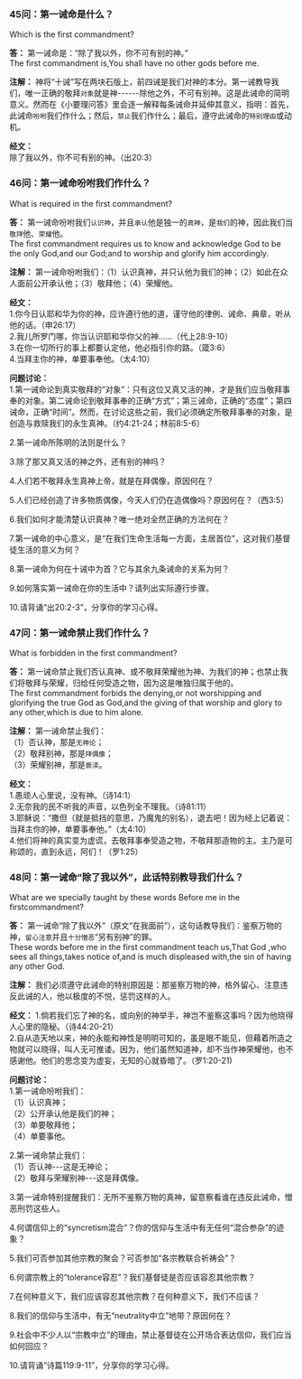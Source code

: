 ### 45问：第一诫命是什么？
Which is the first commandment?  

**答：** 第一诫命是：“除了我以外，你不可有别的神。”  
The first commandment is,You shall have no other gods before me.  

**注解：** 神将“十诫”写在两块石版上，前四诫是我们对神的本分。第一诫教导我们，唯一正确的敬拜`对象`就是神------除他之外，不可有别神。这是此诫命的简明意义。然而在《小要理问答》里会逐一解释每条诫命并延伸其意义，指明：首先，此诫命`吩咐`我们作什么；然后，`禁止`我们作什么；最后，遵守此诫命的`特别理由`或动机。  

**经文：**  
除了我以外，你不可有别的神。（出20:3）  


### 46问：第一诫命吩咐我们作什么？
What is required in the first commandment?  

**答：** 第一诫命吩咐我们`认识神`，并且`承认`他是独一的`真神`，是`我们`的神，因此我们当`敬拜`他、`荣耀`他。  
The first commandment requires us to know and acknowledge God to be the only God,and our God;and to worship and glorify him accordingly.  

**注解：** 第一诫命吩咐我们：（1）认识真神，并只认他为我们的神；（2）如此在众人面前公开承认他；（3）敬拜他；（4）荣耀他。

**经文：**  
1.你今日认耶和华为你的神，应许遵行他的道，谨守他的律例、诫命、典章，听从他的话。（申26:17）  
2.我儿所罗门哪，你当认识耶和华你父的神......（代上28:9-10）  
3.在你一切所行的事上都要认定他，他必指引你的路。（箴3:6）  
4.当拜主你的神，单要事奉他。（太4:10）  

**问题讨论：**  
1.第一诫命论到真实敬拜的“对象”：只有这位又真又活的神，才是我们应当敬拜事奉的对象。第二诫命论到敬拜事奉的正确“方式”；第三诫命，正确的“态度”；第四诫命，正确“时间”。然而，在讨论这些之前，我们必须确定所敬拜事奉的对象，是创造与救赎我们的永生真神。（约4:21-24；林前8:5-6）  

2.第一诫命所陈明的法则是什么？  

3.除了那又真又活的神之外，还有别的神吗？  

4.人们若不敬拜永生真神上帝，就是在拜偶像，原因何在？  

5.人们已经创造了许多物质偶像，今天人们仍在造偶像吗？原因何在？（西3:5）  

6.我们如何才能清楚认识真神？唯一绝对全然正确的方法何在？  

7.第一诫命的中心意义，是“在我们生命生活每一方面，主居首位”，这对我们基督徒生活的意义为何？  

8.第一诫命为何在十诫中为首？它与其余九条诫命的关系为何？  

9.如何落实第一诫命在你的生活中？请列出实际遵行步骤。  

10.请背诵“出20:2-3”，分享你的学习心得。  


### 47问：第一诫命禁止我们作什么？
What is forbidden in the first commandment?  

**答：** 第一诫命禁止我们否认真神、或不敬拜荣耀他为神、为我们的神；也禁止我们将敬拜与荣耀，归给任何受造之物，因为这是唯独归属于他的。  
The first commandment forbids the denying,or not worshipping and glorifying the true  God as God,and the giving of that worship and glory to any other,which is due to him alone.  

**注解：** 第一诫命禁止我们：  
（1）否认神，那是`无神论`；  
（2）敬拜别神，那是`拜偶像`；  
（3）荣耀别神，那是`亵渎`。    

**经文：**  
1.愚顽人心里说，没有神。（诗14:1）  
2.无奈我的民不听我的声音，以色列全不理我。（诗81:11）  
3.耶稣说：“撒但（就是抵挡的意思，乃魔鬼的别名），退去吧！因为经上记着说：当拜主你的神，单要事奉他。”（太4:10）  
4.他们将神的真实变为虚谎，去敬拜事奉受造之物，不敬拜那造物的主。主乃是可称颂的，直到永远，阿们！（罗1:25）  


### 48问：第一诫命“除了我以外”，此话特别教导我们什么？
What are we specially taught by these words Before me in the firstcommandment?  

**答：** 第一诫命“除了我以外”（原文“在我面前”），这句话教导我们：鉴察万物的神，`留心注意`并且`十分憎恶`“另有别神”的罪。  
These words before me in the first commandment teach us,That God ,who sees all things,takes notice of,and is much displeased with,the sin of having any other God.  

**注解：** 我们必须遵守此诫命的特别原因是：那鉴察万物的神，格外留心、注意违反此诫的人，他以极度的不悦，惩罚这样的人。

**经文：** 
1.倘若我们忘了神的名，或向别的神举手，神岂不鉴察这事吗？因为他晓得人心里的隐秘。（诗44:20-21）  
2.自从造天地以来，神的永能和神性是明明可知的，虽是眼不能见，但藉着所造之物就可以晓得，叫人无可推诿。因为，他们虽然知道神，却不当作神荣耀他，也不感谢他。他们的思念变为虚妄，无知的心就昏暗了。（罗1:20-21)  

**问题讨论：**  
1.第一诫命吩咐我们：  
（1）认识真神；  
（2）公开承认他是我们的神；  
（3）单要敬拜他；  
（4）单要事他。  

2.第一诫命禁止我们：  
（1）否认神---这是无神论；  
（2）敬拜与荣耀别神---这是拜偶像。  

3.第一诫命特别提醒我们：无所不鉴察万物的真神，留意察看谁在违反此诫命，憎恶刑罚这些人。  

4.何谓信仰上的“syncretism混合”？你的信仰与生活中有无任何“混合参杂”的迹象？  

5.我们可否参加其他宗教的聚会？可否参加“各宗教联合祈祷会”？  

6.何谓宗教上的“tolerance容忍”？我们基督徒是否应该容忍其他宗教？  

7.在何种意义下，我们应该容忍其他宗教？在何种意义下，我们不应该？  

8.我们的信仰与生活中，有无“neutrality中立”地带？原因何在？  

9.社会中不少人以“宗教中立”的理由，禁止基督徒在公开场合表达信仰，我们应当如何回应？  

10.请背诵“诗篇119:9-11”，分享你的学习心得。  


